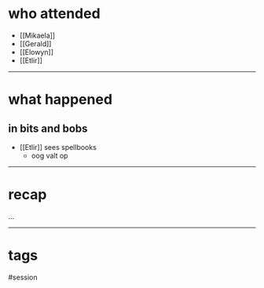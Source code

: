 # who attended

- [[Mikaela]]
- [[Gerald]]
- [[Elowyn]]
- [[Etlir]]

---
# what happened

## in bits and bobs
- [[Etlir]] sees spellbooks
	- oog valt op 

---
# recap

...

---
# tags

#session
